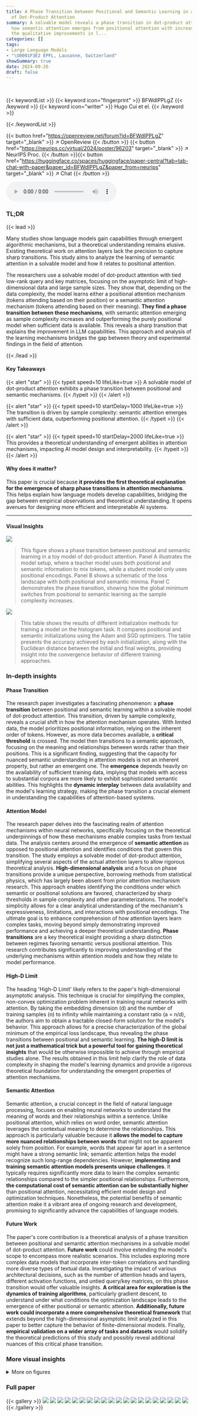 ```yaml
---
title: A Phase Transition between Positional and Semantic Learning in a Solvable Model
  of Dot-Product Attention
summary: A solvable model reveals a phase transition in dot-product attention, showing
  how semantic attention emerges from positional attention with increased data, explaining
  the qualitative improvements in l...
categories: []
tags:
- Large Language Models
- "\U0001F3E2 EPFL, Lausanne, Switzerland"
showSummary: true
date: 2024-09-26
draft: false
---
```


<br>

{{< keywordList >}}
{{< keyword icon="fingerprint" >}} BFWdIPPLgZ {{< /keyword >}}
{{< keyword icon="writer" >}} Hugo Cui et el. {{< /keyword >}}
 
{{< /keywordList >}}

{{< button href="https://openreview.net/forum?id=BFWdIPPLgZ" target="_blank" >}}
↗ OpenReview
{{< /button >}}
{{< button href="https://neurips.cc/virtual/2024/poster/96203" target="_blank" >}}
↗ NeurIPS Proc.
{{< /button >}}{{< button href="https://huggingface.co/spaces/huggingface/paper-central?tab=tab-chat-with-paper&paper_id=BFWdIPPLgZ&paper_from=neurips" target="_blank" >}}
↗ Chat
{{< /button >}}



<audio controls>
    <source src="https://ai-paper-reviewer.com/BFWdIPPLgZ/podcast.wav" type="audio/wav">
    Your browser does not support the audio element.
</audio>


### TL;DR


{{< lead >}}

Many studies show language models gain capabilities through emergent algorithmic mechanisms, but a theoretical understanding remains elusive.  Existing theoretical work on attention layers lack the precision to capture sharp transitions. This study aims to analyze the learning of semantic attention in a solvable model and how it relates to positional attention. 

The researchers use a solvable model of dot-product attention with tied low-rank query and key matrices, focusing on the asymptotic limit of high-dimensional data and large sample sizes. They show that, depending on the data complexity, the model learns either a positional attention mechanism (tokens attending based on their position) or a semantic attention mechanism (tokens attending based on their meaning).  **They find a phase transition between these mechanisms**, with semantic attention emerging as sample complexity increases and outperforming the purely positional model when sufficient data is available. This reveals a sharp transition that explains the improvement in LLM capabilities.  This approach and analysis of the learning mechanisms bridges the gap between theory and experimental findings in the field of attention.

{{< /lead >}}


#### Key Takeaways

{{< alert "star" >}}
{{< typeit speed=10 lifeLike=true >}} A solvable model of dot-product attention exhibits a phase transition between positional and semantic mechanisms. {{< /typeit >}}
{{< /alert >}}

{{< alert "star" >}}
{{< typeit speed=10 startDelay=1000 lifeLike=true >}} The transition is driven by sample complexity: semantic attention emerges with sufficient data, outperforming positional attention. {{< /typeit >}}
{{< /alert >}}

{{< alert "star" >}}
{{< typeit speed=10 startDelay=2000 lifeLike=true >}} This provides a theoretical understanding of emergent abilities in attention mechanisms, impacting AI model design and interpretability. {{< /typeit >}}
{{< /alert >}}

#### Why does it matter?
This paper is crucial because **it provides the first theoretical explanation for the emergence of sharp phase transitions in attention mechanisms**. This helps explain how language models develop capabilities, bridging the gap between empirical observations and theoretical understanding.  It opens avenues for designing more efficient and interpretable AI systems.

------
#### Visual Insights



![](https://ai-paper-reviewer.com/BFWdIPPLgZ/figures_1_1.jpg)

> This figure shows a phase transition between positional and semantic learning in a toy model of dot-product attention. Panel A illustrates the model setup, where a teacher model uses both positional and semantic information to mix tokens, while a student model only uses positional encodings. Panel B shows a schematic of the loss landscape with both positional and semantic minima. Panel C demonstrates the phase transition, showing how the global minimum switches from positional to semantic learning as the sample complexity increases.





![](https://ai-paper-reviewer.com/BFWdIPPLgZ/tables_19_1.jpg)

> This table shows the results of different initialization methods for training a model on the histogram task.  It compares positional and semantic initializations using the Adam and SGD optimizers. The table presents the accuracy achieved by each initialization, along with the Euclidean distance between the initial and final weights, providing insight into the convergence behavior of different training approaches.





### In-depth insights


#### Phase Transition
The research paper investigates a fascinating phenomenon: a **phase transition** between positional and semantic learning within a solvable model of dot-product attention.  This transition, driven by sample complexity, reveals a crucial shift in how the attention mechanism operates. With limited data, the model prioritizes positional information, relying on the inherent order of tokens. However, as more data becomes available, a **critical threshold** is crossed. The model then transitions to a semantic approach, focusing on the meaning and relationships between words rather than their positions. This is a significant finding, suggesting that the capacity for nuanced semantic understanding in attention models is not an inherent property, but rather an emergent one. The **emergence** depends heavily on the availability of sufficient training data, implying that models with access to substantial corpora are more likely to exhibit sophisticated semantic abilities.  This highlights the **dynamic interplay** between data availability and the model's learning strategy, making the phase transition a crucial element in understanding the capabilities of attention-based systems.

#### Attention Model
The research paper delves into the fascinating realm of attention mechanisms within neural networks, specifically focusing on the theoretical underpinnings of how these mechanisms enable complex tasks from textual data.  The analysis centers around the emergence of **semantic attention** as opposed to positional attention and identifies conditions that govern this transition. The study employs a solvable model of dot-product attention, simplifying several aspects of the actual attention layers to allow rigorous theoretical analysis. **High-dimensional analysis** and a focus on phase transitions provide a unique perspective, borrowing methods from statistical physics, which has largely been absent from prior attention mechanism research. This approach enables identifying the conditions under which semantic or positional solutions are favored, characterized by sharp thresholds in sample complexity and other parameterizations.  The model's simplicity allows for a clear analytical understanding of the mechanism's expressiveness, limitations, and interactions with positional encodings. The ultimate goal is to enhance comprehension of how attention layers learn complex tasks, moving beyond simply demonstrating improved performance and achieving a deeper theoretical understanding.  **Phase transitions** are a key theoretical insight providing a sharp distinction between regimes favoring semantic versus positional attention. This research contributes significantly to improving understanding of the underlying mechanisms within attention models and how they relate to model performance.

#### High-D Limit
The heading 'High-D Limit' likely refers to the paper's high-dimensional asymptotic analysis.  This technique is crucial for simplifying the complex, non-convex optimization problem inherent in training neural networks with attention.  By taking the embedding dimension (d) and the number of training samples (n) to infinity while maintaining a constant ratio (a = n/d), the authors aim to obtain a tractable closed-form solution for the model's behavior.  This approach allows for a precise characterization of the global minimum of the empirical loss landscape, thus revealing the phase transitions between positional and semantic learning. **The high-D limit is not just a mathematical trick but a powerful tool for gaining theoretical insights** that would be otherwise impossible to achieve through empirical studies alone.  The results obtained in this limit help clarify the role of data complexity in shaping the model's learning dynamics and provide a rigorous theoretical foundation for understanding the emergent properties of attention mechanisms.

#### Semantic Attention
Semantic attention, a crucial concept in the field of natural language processing, focuses on enabling neural networks to understand the meaning of words and their relationships within a sentence. Unlike positional attention, which relies on word order, semantic attention leverages the contextual meaning to determine the relationships.  This approach is particularly valuable because it **allows the model to capture more nuanced relationships between words** that might not be apparent solely from position.  For example, words that appear far apart in a sentence might have a strong semantic link; semantic attention helps the model recognize such long-range dependencies.  However, **implementing and training semantic attention models presents unique challenges**.  It typically requires significantly more data to learn the complex semantic relationships compared to the simpler positional relationships.  Furthermore, **the computational cost of semantic attention can be substantially higher** than positional attention, necessitating efficient model design and optimization techniques.  Nonetheless, the potential benefits of semantic attention make it a vibrant area of ongoing research and development, promising to significantly advance the capabilities of language models.

#### Future Work
The paper's core contribution is a theoretical analysis of a phase transition between positional and semantic attention mechanisms in a solvable model of dot-product attention.  **Future work** could involve extending the model's scope to encompass more realistic scenarios.  This includes exploring more complex data models that incorporate inter-token correlations and handling more diverse types of textual data.  Investigating the impact of various architectural decisions, such as the number of attention heads and layers, different activation functions, and untied query/key matrices, on this phase transition would offer valuable insights.  **A critical area for exploration is the dynamics of training algorithms**, particularly gradient descent, to understand under what conditions the optimization landscape leads to the emergence of either positional or semantic attention.  **Additionally, future work could incorporate a more comprehensive theoretical framework** that extends beyond the high-dimensional asymptotic limit analyzed in this paper to better capture the behavior of finite-dimensional models. Finally, **empirical validation on a wider array of tasks and datasets** would solidify the theoretical predictions of this study and possibly reveal additional nuances of this critical phase transition.


### More visual insights

<details>
<summary>More on figures
</summary>


![](https://ai-paper-reviewer.com/BFWdIPPLgZ/figures_6_1.jpg)

> This figure shows a phase transition between positional and semantic learning in a toy model of attention. The left panel shows the difference in training loss between the semantic and positional solutions as a function of sample complexity (α). The middle panel shows the overlap between the learned weights and the target weights (θ) and the overlap between the learned weights and the positional embedding (m). The right panel compares the mean squared error (MSE) of the dot-product attention layer with a linear positional baseline.


![](https://ai-paper-reviewer.com/BFWdIPPLgZ/figures_7_1.jpg)

> This figure shows the phase transition between semantic and positional mechanisms in a dot-product attention model.  The left panel shows how scaling the embedding dimension and sample size affects the concentration of the summary statistics. The center and right panels depict color maps visualizing the difference in training loss and test error respectively between semantic and positional mechanisms, showing the sample complexity threshold where the semantic mechanism outperforms the positional mechanism.


![](https://ai-paper-reviewer.com/BFWdIPPLgZ/figures_16_1.jpg)

> This figure shows a phase transition between positional and semantic learning in a toy model of attention.  The left panel shows the difference in training loss between semantic and positional solutions as a function of sample complexity. The center panel shows the overlap between learned weights and target/positional embeddings, comparing theoretical predictions with experimental results from gradient descent. The right panel compares the mean squared error (MSE) of the dot-product attention layer with a linear positional baseline.


![](https://ai-paper-reviewer.com/BFWdIPPLgZ/figures_19_1.jpg)

> This figure shows a phase transition between positional and semantic learning in a low-rank attention model.  The left panel displays the difference in training loss between semantic and positional solutions as a function of sample complexity. The center panel shows the overlap between learned weights and target/positional embeddings, and the right panel compares the mean squared error (MSE) of the attention model to a linear baseline.


![](https://ai-paper-reviewer.com/BFWdIPPLgZ/figures_20_1.jpg)

> This figure shows a phase transition between positional and semantic learning in a toy model of attention.  The plots show the difference in training loss between positional and semantic solutions as a function of sample complexity (α), overlap between learned weights and target weights, and test error comparison between the dot-product attention layer and a linear baseline.  It demonstrates how increasing sample complexity leads to a transition from positional to semantic learning, where the dot-product attention outperforms the linear baseline when it learns the semantic mechanism.


![](https://ai-paper-reviewer.com/BFWdIPPLgZ/figures_36_1.jpg)

> This figure shows the phase transition between positional and semantic mechanisms in a dot-product attention model. The left panel shows the concentration of summary statistics in the high-dimensional limit. The center and right panels show color maps representing the difference in training loss and test MSE, respectively, between the positional and semantic solutions as a function of sample complexity (α) and teacher mix (ω). Dashed lines indicate theoretical predictions for phase transition thresholds.


![](https://ai-paper-reviewer.com/BFWdIPPLgZ/figures_37_1.jpg)

> This figure shows the phase transition between positional and semantic learning in a low-rank attention model. The left panel shows the difference in training loss between the semantic and positional solutions as a function of sample complexity. The center panel shows the overlap between the learned weights and the target weights (semantic overlap) and the learned weights and positional embeddings (positional overlap). The right panel compares the MSE of the low-rank attention model with a linear positional baseline, demonstrating that the semantic mechanism outperforms the positional baseline when sufficient data is available.


![](https://ai-paper-reviewer.com/BFWdIPPLgZ/figures_37_2.jpg)

> This figure shows the phase transition between semantic and positional learning mechanisms in a dot-product attention model.  The left panel shows the concentration of summary statistics in the high-dimensional limit. The center and right panels display color maps representing the differences in training loss and test error between positional and semantic mechanisms, respectively, as functions of sample complexity (α) and the teacher's mix parameter (ω). Dashed lines indicate the theoretical predictions for the phase transition thresholds.


![](https://ai-paper-reviewer.com/BFWdIPPLgZ/figures_38_1.jpg)

> This figure shows a phase transition between positional and semantic learning in a simplified self-attention model.  Panel A depicts the model setup: a teacher uses both positional and semantic information, while the student only has access to positional information. Panel B illustrates the loss landscape, showcasing two minima corresponding to positional and semantic attention. Panel C demonstrates the phase transition where the global minimum shifts from positional to semantic attention as sample complexity increases. This transition is controlled by the teacher's mixing of positional and semantic information.


![](https://ai-paper-reviewer.com/BFWdIPPLgZ/figures_38_2.jpg)

> This figure shows a phase transition between positional and semantic learning in a simplified attention model.  Panel A describes the model setup, with a teacher model that uses both positional and semantic information and a student model that only uses positional information. Panel B illustrates the loss landscape of the teacher model which has two minima representing positional and semantic attention.  Panel C shows that as the sample complexity (amount of data) increases, the global minimum of the student model transitions from a positional to a semantic solution. This highlights the emergence of semantic attention capabilities in the dot-product attention model given enough data.


![](https://ai-paper-reviewer.com/BFWdIPPLgZ/figures_38_3.jpg)

> This figure shows the phase transition between semantic and positional learning mechanisms in a dot-product attention model.  The left panel shows the concentration of summary statistics for increasing embedding dimension and training samples. The central and right panels illustrate phase transitions in training loss and test error, respectively, comparing the dot-product attention model with a positional baseline.  The phase transition marks the point where the semantic mechanism becomes superior to the positional one.


![](https://ai-paper-reviewer.com/BFWdIPPLgZ/figures_39_1.jpg)

> This figure shows a phase transition between semantic and positional mechanisms in a dot-product attention model.  The left panel demonstrates the concentration of summary statistics (θ and m) for different embedding dimensions (d) and training samples (n) at a fixed ratio.  The center panel displays the difference in training loss between semantic and positional solutions, highlighting the transition point (green dashed line). The right panel shows the difference in test MSE, indicating when the dot-product attention outperforms a linear baseline (red dashed line).


![](https://ai-paper-reviewer.com/BFWdIPPLgZ/figures_39_2.jpg)

> This figure shows the phase transition between semantic and positional mechanisms in a dot-product attention model. The left panel shows the concentration of summary statistics in the high-dimensional limit. The center and right panels show the difference in training loss and test error between semantic and positional mechanisms, highlighting a phase transition controlled by sample complexity.


![](https://ai-paper-reviewer.com/BFWdIPPLgZ/figures_40_1.jpg)

> This figure shows a phase transition between positional and semantic learning mechanisms in a dot-product attention model.  The left panel demonstrates the concentration of summary statistics (θ and m) in different regions for semantic and positional minima as the embedding dimension and number of training samples scale proportionally. The center panel depicts a color map showing the training loss difference between semantic and positional minima, highlighting a transition point based on sample complexity. Finally, the right panel displays a similar color map for the test mean squared error (MSE), comparing the model's performance to a linear positional baseline, revealing a threshold beyond which the attention model, using a semantic mechanism, outperforms the baseline.


</details>






### Full paper

{{< gallery >}}
<img src="https://ai-paper-reviewer.com/BFWdIPPLgZ/1.png" class="grid-w50 md:grid-w33 xl:grid-w25" />
<img src="https://ai-paper-reviewer.com/BFWdIPPLgZ/2.png" class="grid-w50 md:grid-w33 xl:grid-w25" />
<img src="https://ai-paper-reviewer.com/BFWdIPPLgZ/3.png" class="grid-w50 md:grid-w33 xl:grid-w25" />
<img src="https://ai-paper-reviewer.com/BFWdIPPLgZ/4.png" class="grid-w50 md:grid-w33 xl:grid-w25" />
<img src="https://ai-paper-reviewer.com/BFWdIPPLgZ/5.png" class="grid-w50 md:grid-w33 xl:grid-w25" />
<img src="https://ai-paper-reviewer.com/BFWdIPPLgZ/6.png" class="grid-w50 md:grid-w33 xl:grid-w25" />
<img src="https://ai-paper-reviewer.com/BFWdIPPLgZ/7.png" class="grid-w50 md:grid-w33 xl:grid-w25" />
<img src="https://ai-paper-reviewer.com/BFWdIPPLgZ/8.png" class="grid-w50 md:grid-w33 xl:grid-w25" />
<img src="https://ai-paper-reviewer.com/BFWdIPPLgZ/9.png" class="grid-w50 md:grid-w33 xl:grid-w25" />
<img src="https://ai-paper-reviewer.com/BFWdIPPLgZ/10.png" class="grid-w50 md:grid-w33 xl:grid-w25" />
<img src="https://ai-paper-reviewer.com/BFWdIPPLgZ/11.png" class="grid-w50 md:grid-w33 xl:grid-w25" />
<img src="https://ai-paper-reviewer.com/BFWdIPPLgZ/12.png" class="grid-w50 md:grid-w33 xl:grid-w25" />
<img src="https://ai-paper-reviewer.com/BFWdIPPLgZ/13.png" class="grid-w50 md:grid-w33 xl:grid-w25" />
<img src="https://ai-paper-reviewer.com/BFWdIPPLgZ/14.png" class="grid-w50 md:grid-w33 xl:grid-w25" />
<img src="https://ai-paper-reviewer.com/BFWdIPPLgZ/15.png" class="grid-w50 md:grid-w33 xl:grid-w25" />
<img src="https://ai-paper-reviewer.com/BFWdIPPLgZ/16.png" class="grid-w50 md:grid-w33 xl:grid-w25" />
<img src="https://ai-paper-reviewer.com/BFWdIPPLgZ/17.png" class="grid-w50 md:grid-w33 xl:grid-w25" />
<img src="https://ai-paper-reviewer.com/BFWdIPPLgZ/18.png" class="grid-w50 md:grid-w33 xl:grid-w25" />
<img src="https://ai-paper-reviewer.com/BFWdIPPLgZ/19.png" class="grid-w50 md:grid-w33 xl:grid-w25" />
<img src="https://ai-paper-reviewer.com/BFWdIPPLgZ/20.png" class="grid-w50 md:grid-w33 xl:grid-w25" />
{{< /gallery >}}